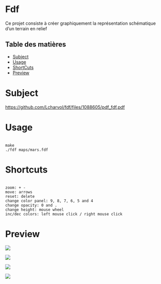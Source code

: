 # Fdf

Ce projet consiste à créer graphiquement la représentation schématique d’un
terrain en relief

## Table des matières

- [Subject](#subject)
- [Usage](#usage)
- [ShortCuts](#shortcuts)
- [Preview](#preview)

# Subject

  https://github.com/Lcharvol/fdf/files/1088605/pdf_fdf.pdf

# Usage

```console

make
./fdf maps/mars.fdf

```
# Shortcuts

```console

zoom: + -
move: arrows
reset: delete
change color panel: 9, 8, 7, 6, 5 and 4
change opacity: 0 and .
change height: mouse wheel
inc/dec colors: left mouse click / right mouse click

```

# Preview

<img src="https://user-images.githubusercontent.com/23408500/47170964-cea5bc00-d307-11e8-8f90-68ee43d6721a.png"></img>

<img src="https://user-images.githubusercontent.com/23408500/47170986-dbc2ab00-d307-11e8-9afd-85a9884944e3.png"></img>

<img src="https://user-images.githubusercontent.com/23408500/47171008-e54c1300-d307-11e8-87d6-7b46e5375da4.png"></img>

<img src="https://user-images.githubusercontent.com/23408500/47171033-eed57b00-d307-11e8-85cf-5f49c5b04bbc.png"></img>
